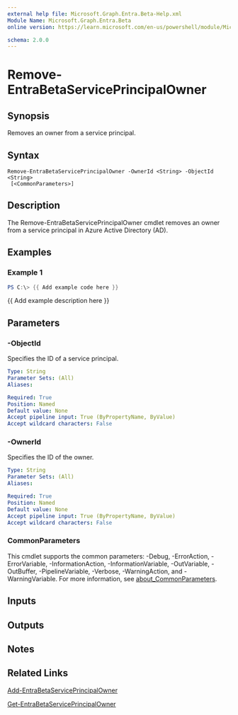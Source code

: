 ```yaml
---
external help file: Microsoft.Graph.Entra.Beta-Help.xml
Module Name: Microsoft.Graph.Entra.Beta
online version: https://learn.microsoft.com/en-us/powershell/module/Microsoft.Graph.Entra.Beta/Remove-EntraBetaServicePrincipalOwner

schema: 2.0.0
---
```


# Remove-EntraBetaServicePrincipalOwner

## Synopsis
Removes an owner from a service principal.

## Syntax

```
Remove-EntraBetaServicePrincipalOwner -OwnerId <String> -ObjectId <String>
 [<CommonParameters>]
```

## Description
The Remove-EntraBetaServicePrincipalOwner cmdlet removes an owner from a service principal in Azure Active Directory (AD).

## Examples

### Example 1
```powershell
PS C:\> {{ Add example code here }}
```

{{ Add example description here }}

## Parameters



### -ObjectId
Specifies the ID of a service principal.

```yaml
Type: String
Parameter Sets: (All)
Aliases:

Required: True
Position: Named
Default value: None
Accept pipeline input: True (ByPropertyName, ByValue)
Accept wildcard characters: False
```

### -OwnerId
Specifies the ID of the owner.

```yaml
Type: String
Parameter Sets: (All)
Aliases:

Required: True
Position: Named
Default value: None
Accept pipeline input: True (ByPropertyName, ByValue)
Accept wildcard characters: False
```

### CommonParameters
This cmdlet supports the common parameters: -Debug, -ErrorAction, -ErrorVariable, -InformationAction, -InformationVariable, -OutVariable, -OutBuffer, -PipelineVariable, -Verbose, -WarningAction, and -WarningVariable. For more information, see [about_CommonParameters](https://go.microsoft.com/fwlink/?LinkID=113216).

## Inputs

## Outputs

## Notes

## Related Links

[Add-EntraBetaServicePrincipalOwner]()

[Get-EntraBetaServicePrincipalOwner]()

